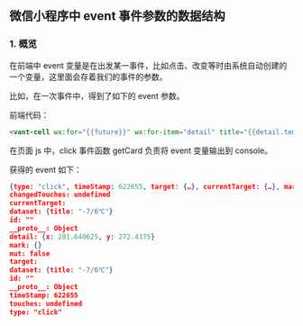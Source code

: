 ## 微信小程序中 event 事件参数的数据结构

### 1. 概览

在前端中 event 变量是在出发某一事件，比如点击、改变等时由系统自动创建的一个变量，这里面会存着我们的事件的参数。

比如，在一次事件中，得到了如下的 event 参数。

前端代码：

```html
<vant-cell wx:for="{{future}}" wx:for-item="detail" title="{{detail.temperature}}" value="{{detail.weather}}" label="{{detail.date}}" data-title="{{detail.temperature}}" border="false" bind:click="getCard"></vant-cell>
```

在页面 js 中，click 事件函数 getCard 负责将 event 变量输出到 console。

获得的 event 如下：

```json
{type: "click", timeStamp: 622655, target: {…}, currentTarget: {…}, mark: {…}, …}
changedTouches: undefined
currentTarget:
dataset: {title: "-7/6℃"}
id: ""
__proto__: Object
detail: {x: 281.640625, y: 272.4375}
mark: {}
mut: false
target:
dataset: {title: "-7/6℃"}
id: ""
__proto__: Object
timeStamp: 622655
touches: undefined
type: "click"
```

